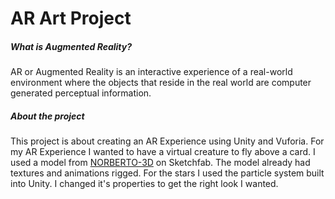 # AR Art Project

##### What is Augmented Reality?
AR or Augmented Reality is an interactive experience of a real-world environment where the objects that reside in the real world are computer generated perceptual information. 

##### About the project
This project is about creating an AR Experience using Unity and Vuforia.
For my AR Experience I wanted to have a virtual creature to fly above a card.
I used a model from [NORBERTO-3D](https://sketchfab.com/3d-models/phoenix-bird-844ba0cf144a413ea92c779f18912042) on Sketchfab. The model already had textures and animations rigged. 
For the stars I used the particle system built into Unity. I changed it's properties to get the right look I wanted. 

